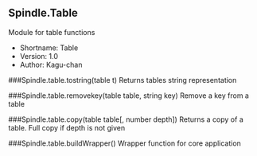 Spindle.Table
-------------
Module for table functions

* Shortname: Table
* Version: 1.0
* Author: Kagu-chan

###Spindle.table.tostring(table t)
Returns tables string representation

###Spindle.table.removekey(table table, string key)
Remove a key from a table

###Spindle.table.copy(table table[, number depth])
Returns a copy of a table. Full copy if depth is not given

###Spindle.table.buildWrapper()
Wrapper function for core application
